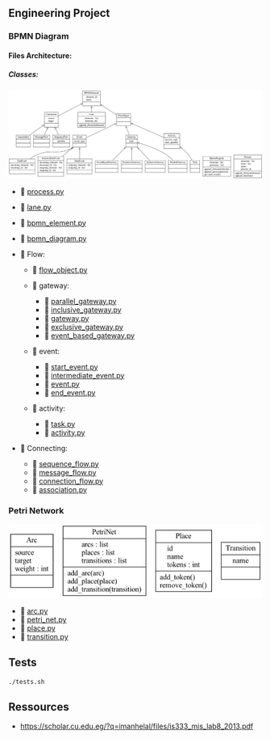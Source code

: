 ## Engineering Project

### BPMN Diagram

#### Files Architecture:

##### Classes:

![bpmn.png](docs/img/bpmn_classes.png)

- 📄 [process.py](classes%2FBPMN%2Fprocess.py)
- 📄 [lane.py](classes%2FBPMN%2Flane.py)
- 📄 [bpmn_element.py](classes%2FBPMN%2Fbpmn_element.py)
- 📄 [bpmn_diagram.py](classes%2FBPMN%2Fbpmn_diagram.py)

- 📁 Flow:
    - 📄 [flow_object.py](classes%2FBPMN%2Fflow%2Fflow_object.py)

    - 📁 gateway:

        - 📄 [parallel_gateway.py](classes%2FBPMN%2Fflow%2Fgateway%2Fparallel_gateway.py)
        - 📄 [inclusive_gateway.py](classes%2FBPMN%2Fflow%2Fgateway%2Finclusive_gateway.py)
        - 📄 [gateway.py](classes%2FBPMN%2Fflow%2Fgateway%2Fgateway.py)
        - 📄 [exclusive_gateway.py](classes%2FBPMN%2Fflow%2Fgateway%2Fexclusive_gateway.py)
        - 📄 [event_based_gateway.py](classes%2FBPMN%2Fflow%2Fgateway%2Fevent_based_gateway.py)

    - 📁 event:

        - 📄 [start_event.py](classes%2FBPMN%2Fflow%2Fevent%2Fstart_event.py)
        - 📄 [intermediate_event.py](classes%2FBPMN%2Fflow%2Fevent%2Fintermediate_event.py)
        - 📄 [event.py](classes%2FBPMN%2Fflow%2Fevent%2Fevent.py)
        - 📄 [end_event.py](classes%2FBPMN%2Fflow%2Fevent%2Fend_event.py)
    - 📁 activity:
        - 📄 [task.py](classes%2FBPMN%2Fflow%2Factivity%2Ftask.py)
        - 📄 [activity.py](classes%2FBPMN%2Fflow%2Factivity%2Factivity.py)

- 📁 Connecting:
    - 📄 [sequence_flow.py](classes%2FBPMN%2Fconnecting%2Fsequence_flow.py)
    - 📄 [message_flow.py](classes%2FBPMN%2Fconnecting%2Fmessage_flow.py)
    - 📄 [connection_flow.py](classes%2FBPMN%2Fconnecting%2Fconnection_flow.py)
    - 📄 [association.py](classes%2FBPMN%2Fconnecting%2Fassociation.py)

### Petri Network

![petri.png](docs/img/petri_classes.png)

- 📄 [arc.py](classes%2FPETRI%2Farc.py)
- 📄 [petri_net.py](classes%2FPETRI%2Fpetri_net.py)
- 📄 [place.py](classes%2FPETRI%2Fplace.py)
- 📄 [transition.py](classes%2FPETRI%2Ftransition.py)

## Tests

``` shell
./tests.sh
```


## Ressources

- https://scholar.cu.edu.eg/?q=imanhelal/files/is333_mis_lab8_2013.pdf
